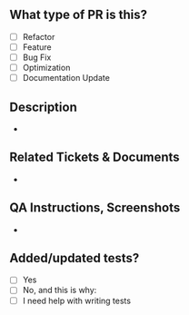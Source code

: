 ## What type of PR is this?

- [ ] Refactor
- [ ] Feature
- [ ] Bug Fix
- [ ] Optimization
- [ ] Documentation Update

## Description

-

## Related Tickets & Documents

- 

## QA Instructions, Screenshots

-

## Added/updated tests?

- [ ] Yes
- [ ] No, and this is why:
- [ ] I need help with writing tests
